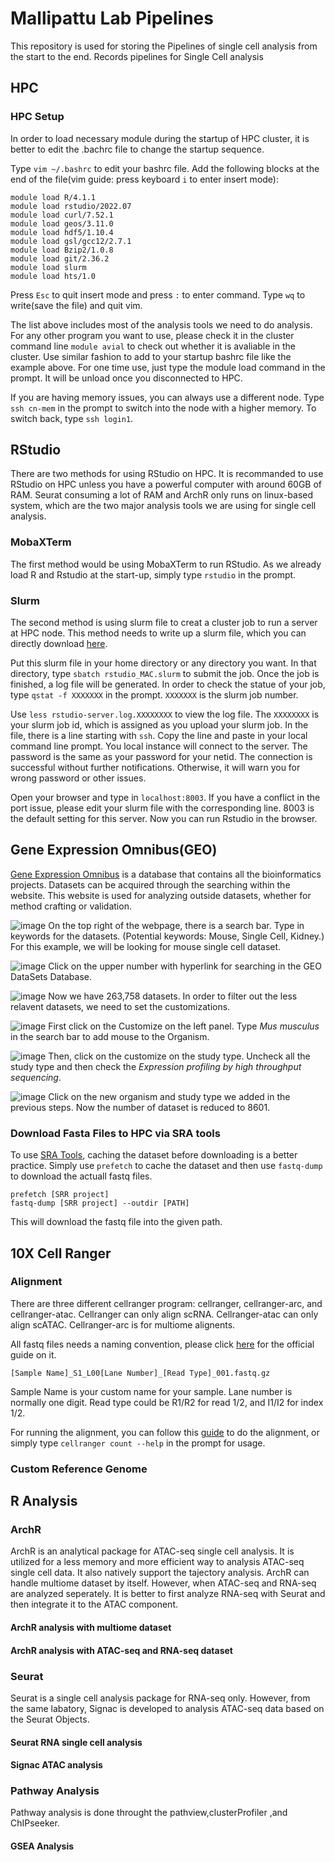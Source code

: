 # Mallipattu Lab Pipelines
This repository is used for storing the Pipelines of single cell analysis from the start to the end.  Records pipelines for Single Cell analysis
## HPC

### HPC Setup
In order to load necessary module during the startup of HPC cluster, it is better to edit the .bachrc file to change the startup sequence.

Type ```vim ~/.bashrc``` to edit your bashrc file. Add the following blocks at the end of the file(vim guide: press keyboard ```i``` to enter insert mode):
```
module load R/4.1.1
module load rstudio/2022.07
module load curl/7.52.1
module load geos/3.11.0
module load hdf5/1.10.4
module load gsl/gcc12/2.7.1
module load Bzip2/1.0.8
module load git/2.36.2
module load slurm
module load hts/1.0
```
Press ```Esc``` to quit insert mode and press ```:``` to enter command. Type ```wq``` to write(save the file) and quit vim.

The list above includes most of the analysis tools we need to do analysis. For any other program you want to use, please check it in the cluster command line ```module avial``` to check out whether it is avaliable in the cluster. Use similar fashion to add to your startup bashrc file like the example above. For one time use, just type the module load command in the prompt. It will be unload once you disconnected to HPC.

If you are having memory issues, you can always use a different node. Type ```ssh cn-mem``` in the prompt to switch into the node with a higher memory. To switch back, type ```ssh login1```.

## RStudio
There are two methods for using RStudio on HPC. It is recommanded to use RStudio on HPC unless you have a powerful computer with around 60GB of RAM. Seurat consuming a lot of RAM and ArchR only runs on linux-based system, which are the two major analysis tools we are using for single cell analysis. 

### MobaXTerm
The first method would be using MobaXTerm to run RStudio. As we already load R and Rstudio at the start-up, simply type ```rstudio``` in the prompt.

### Slurm
The second method is using slurm file to creat a cluster job to run a server at HPC node. This method needs to write up a slurm file, which you can directly download [here](slurm_files\rstudio_MACS.slurm).

Put this slurm file in your home directory or any directory you want. In that directory, type ```sbatch rstudio_MAC.slurm``` to submit the job. Once the job is finished, a log file will be generated. In order to check the statue of your job, type ```qstat -f XXXXXXX``` in the prompt. ```XXXXXXX``` is the slurm job number.

Use ```less rstudio-server.log.XXXXXXXX``` to view the log file. The ```XXXXXXXX``` is your slurm job id, which is assigned as you upload your slurm job. In the file, there is a line starting with `ssh`. Copy the line and paste in your local command line prompt. You local instance will connect to the server. The password is the same as your password for your netid. The connection is successful without further notifications. Otherwise, it will warn you for wrong password or other issues.

Open your browser and type in ```localhost:8003```. If you have a conflict in the port issue, please edit your slurm file with the corresponding line. 8003 is the default setting for this server. Now you can run Rstudio in the browser.


## Gene Expression Omnibus(GEO)
[Gene Expression Omnibus](https://www.ncbi.nlm.nih.gov/geo/) is a database that contains all the bioinformatics projects. Datasets can be acquired through the searching within the website. This website is used for analyzing outside datasets, whether for method crafting or validation.

![image](Caputres/GEO_Frontpage.PNG)
On the top right of the webpage, there is a search bar. Type in keywords for the datasets. (Potential keywords: Mouse, Single Cell, Kidney.) For this example, we will be looking for mouse single cell dataset.

![image](Caputres/Searching_Example.PNG)
Click on the upper number with hyperlink for searching in the GEO DataSets Database. 

![image](Caputres/SearchResults.PNG)
Now we have 263,758 datasets. In order to filter out the less relavent datasets, we need to set the customizations. 

![image](Caputres/SearchResults_add_Mus.PNG)
First click on the Customize on the left panel. Type _Mus musculus_ in the search bar to add mouse to the Organism. 

![image](Caputres/SearchResults_set_study_type.PNG)
Then, click on the customize on the study type. Uncheck all the study type and then check the _Expression profiling by high throughput sequencing_.

![image](Caputres/SearchResults_filter_applied.PNG)
Click on the new organism and study type we added in the previous steps. Now the number of dataset is reduced to 8601.
### Download Fasta Files to HPC via SRA tools
To use [SRA Tools](https://github.com/ncbi/sra-tools/wiki/Download-On-Demand#downloading-data-on-demand), caching the dataset before downloading is a better practice. Simply use ```prefetch``` to cache the dataset and then use ```fastq-dump``` to download the actuall fastq files.


    prefetch [SRR project]
    fastq-dump [SRR project] --outdir [PATH]
This will download the fastq file into the given path.

## 10X Cell Ranger
### Alignment
There are three different cellranger program: cellranger, cellranger-arc, and cellranger-atac. Cellranger can only align scRNA. Cellranger-atac can only align scATAC. Cellranger-arc is for multiome alignents.

All fastq files needs a naming convention, please click [here](https://support.10xgenomics.com/single-cell-gene-expression/software/pipelines/latest/using/fastq-input) for the official guide on it.

    [Sample Name]_S1_L00[Lane Number]_[Read Type]_001.fastq.gz

Sample Name is your custom name for your sample.
Lane number is normally one digit.
Read type could be R1/R2 for read 1/2, and I1/I2 for index 1/2.

For running the alignment, you can follow this [guide](https://support.10xgenomics.com/single-cell-gene-expression/software/pipelines/latest/using/tutorial_ct) to do the alignment, or simply type ```cellranger count --help``` in the prompt for usage.



### Custom Reference Genome


## R Analysis
### ArchR
ArchR is an analytical package for ATAC-seq single cell analysis. It is utilized for a less memory and more efficient way to analysis ATAC-seq single cell data. It also natively support the tajectory analysis. ArchR can handle multiome dataset by itself. However, when ATAC-seq and RNA-seq are analyzed seperately. It is better to first analyze RNA-seq with Seurat and then integrate it to the ATAC component.
#### ArchR analysis with multiome dataset

#### ArchR analysis with ATAC-seq and RNA-seq dataset

### Seurat
Seurat is a single cell analysis package for RNA-seq only. However, from the same labatory, Signac is developed to analysis ATAC-seq data based on the Seurat Objects.

#### Seurat RNA single cell analysis

#### Signac ATAC analysis

### Pathway Analysis
Pathway analysis is done throught the pathview,clusterProfiler ,and ChIPseeker. 
#### GSEA Analysis 